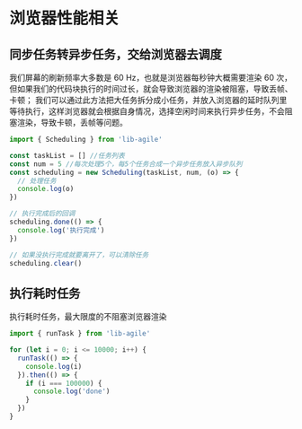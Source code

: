 # 浏览器性能相关

## 同步任务转异步任务，交给浏览器去调度

我们屏幕的刷新频率大多数是 60 Hz，也就是浏览器每秒钟大概需要渲染 60 次，但如果我们的代码块执行的时间过长，就会导致浏览器的渲染被阻塞，导致丢帧、卡顿；
我们可以通过此方法把大任务拆分成小任务，并放入浏览器的延时队列里等待执行，这样浏览器就会根据自身情况，选择空闲时间来执行异步任务，不会阻塞渲染，导致卡顿，丢帧等问题。

```javascript
import { Scheduling } from 'lib-agile'

const taskList = [] //任务列表
const num = 5 //每次处理5个，每5个任务合成一个异步任务放入异步队列
const scheduling = new Scheduling(taskList, num, (o) => {
  // 处理任务
  console.log(o)
})

// 执行完成后的回调
scheduling.done(() => {
  console.log('执行完成')
})

// 如果没执行完成就要离开了，可以清除任务
scheduling.clear()
```

## 执行耗时任务

执行耗时任务，最大限度的不阻塞浏览器渲染

```javascript
import { runTask } from 'lib-agile'

for (let i = 0; i <= 10000; i++) {
  runTask(() => {
    console.log(i)
  }).then(() => {
    if (i === 100000) {
      console.log('done')
    }
  })
}
```
